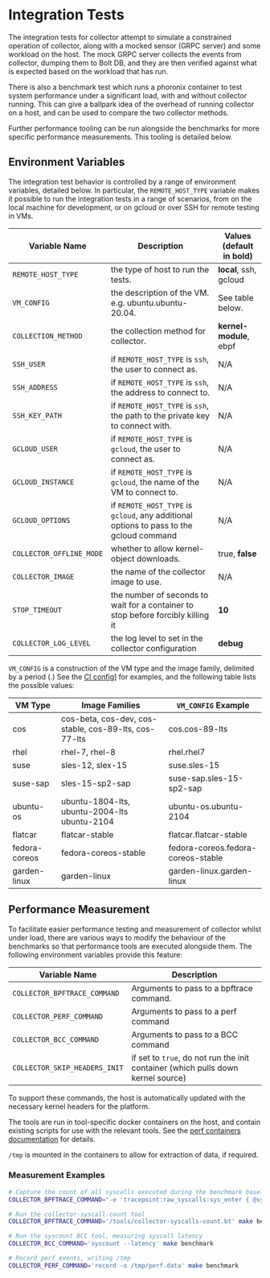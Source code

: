 # Integration Tests

The integration tests for collector attempt to simulate a constrained operation of collector, along
with a mocked sensor (GRPC server) and some workload on the host. The mock GRPC server collects the
events from collector, dumping them to Bolt DB, and they are then verified against what is expected
based on the workload that has run.

There is also a benchmark test which runs a phoronix container to test system performance under
a significant load, with and without collector running. This can give a ballpark idea of the
overhead of running collector on a host, and can be used to compare the two collector methods.

Further performance tooling can be run alongside the benchmarks for more specific performance measurements.
This tooling is detailed below.

## Environment Variables

The integration test behavior is controlled by a range of environment variables, detailed below. In particular,
the `REMOTE_HOST_TYPE` variable makes it possible to run the integration tests in a range of scenarios, from on
the local machine for development, or on gcloud or over SSH for remote testing in VMs.

| Variable Name            | Description                                                                             | Values (default in bold) |
| ------------------------ | --------------------------------------------------------------------------------------- | ------------------------ |
| `REMOTE_HOST_TYPE`       | the type of host to run the tests.                                                      | **local**, ssh, gcloud   |
| `VM_CONFIG`              | the description of the VM. e.g. ubuntu.ubuntu-20.04.                                    | See table below.         |
| `COLLECTION_METHOD`      | the collection method for collector.                                                    | **kernel-module**, ebpf  |
| `SSH_USER`               | if `REMOTE_HOST_TYPE` is `ssh`, the user to connect as.                                 | N/A                      |
| `SSH_ADDRESS`            | if `REMOTE_HOST_TYPE` is `ssh`, the address to connect to.                              | N/A                      |
| `SSH_KEY_PATH`           | if `REMOTE_HOST_TYPE` is `ssh`, the path to the private key to connect with.            | N/A                      |
| `GCLOUD_USER`            | if `REMOTE_HOST_TYPE` is `gcloud`, the user to connect as.                              | N/A                      |
| `GCLOUD_INSTANCE`        | if `REMOTE_HOST_TYPE` is `gcloud`, the name of the VM to connect to.                    | N/A                      |
| `GCLOUD_OPTIONS`         | if `REMOTE_HOST_TYPE` is `gcloud`, any additional options to pass to the gcloud command | N/A                      |
| `COLLECTOR_OFFLINE_MODE` | whether to allow kernel-object downloads.                                               | true, **false**          |
| `COLLECTOR_IMAGE`        | the name of the collector image to use.                                                 | N/A                      |
| `STOP_TIMEOUT`           | the number of seconds to wait for a container to stop before forcibly killing it        | **10**                   |
| `COLLECTOR_LOG_LEVEL`    | the log level to set in the collector configuration                                     | **debug**                |

`VM_CONFIG` is a construction of the VM type and the image family, delimited by a period (.) See the [CI config](../.circleci/config.yml#902-907)]
for examples, and the following table lists the possible values:

| VM Type       | Image Families                                        | `VM_CONFIG` Example                |
| ------------- | ----------------------------------------------------- | ---------------------------------- |
| cos           | cos-beta, cos-dev, cos-stable, cos-89-lts, cos-77-lts | cos.cos-89-lts                     |
| rhel          | rhel-7, rhel-8                                        | rhel.rhel7                         |
| suse          | sles-12, slex-15                                      | suse.sles-15                       |
| suse-sap      | sles-15-sp2-sap                                       | suse-sap.sles-15-sp2-sap           |
| ubuntu-os     | ubuntu-1804-lts, ubuntu-2004-lts ubuntu-2104          | ubuntu-os.ubuntu-2104              |
| flatcar       | flatcar-stable                                        | flatcar.flatcar-stable             |
| fedora-coreos | fedora-coreos-stable                                  | fedora-coreos.fedora-coreos-stable |
| garden-linux  | garden-linux                                          | garden-linux.garden-linux          |

## Performance Measurement

To facilitate easier performance testing and measurement of collector whilst under
load, there are various ways to modify the behaviour of the benchmarks so that performance
tools are executed alongside them. The following environment variables provide this feature:

| Variable Name                 | Description                                                                      |
| ----------------------------- | -------------------------------------------------------------------------------- |
| `COLLECTOR_BPFTRACE_COMMAND`  | Arguments to pass to a bpftrace command.                                         |
| `COLLECTOR_PERF_COMMAND`      | Arguments to pass to a perf command                                              |
| `COLLECTOR_BCC_COMMAND`       | Arguments to pass to a BCC command                                               |
| `COLLECTOR_SKIP_HEADERS_INIT` | if set to `true`, do not run the init container (which pulls down kernel source) |

To support these commands, the host is automatically updated with the necessary kernel
headers for the platform.

The tools are run in tool-specific docker containers on the host, and contain existing
scripts for use with the relevant tools. See the [perf containers documentation](container/perf/README.md)
for details.

`/tmp` is mounted in the containers to allow for extraction of data, if required.

### Measurement Examples

```bash
# Capture the count of all syscalls executed during the benchmark baseline
COLLECTOR_BPFTRACE_COMMAND="-e 'tracepoint:raw_syscalls:sys_enter { @syscalls = count(); }'" make baseline

# Run the collector-syscall-count tool
COLLECTOR_BPFTRACE_COMMAND='/tools/collector-syscalls-count.bt' make benchmark

# Run the syscount BCC tool, measuring syscall latency
COLLECTOR_BCC_COMMAND='syscount --latency' make benchmark

# Record perf events, writing /tmp
COLLECTOR_PERF_COMMAND='record -o /tmp/perf.data' make benchmark
```
